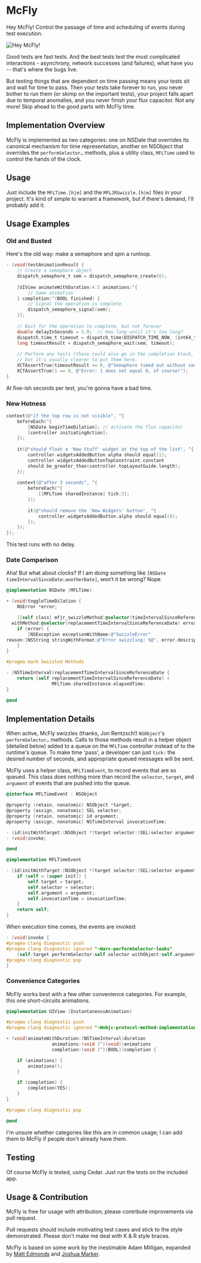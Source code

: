 # McFly
Hey McFly! Control the passage of time and scheduling of events during test execution. 

![Hey McFly!](/../screenshots/McFlyTimeLogo.png?raw=true "Hey McFly!")

Good tests are fast tests. And the best tests test the most complicated interactions - asynchrony, network successes (and failures), what have you -- that's where the bugs live.

But testing things that are dependent on time passing means your tests sit and wait for time to pass. Then your tests take forever to run, you never bother to run them (or skimp on the important tests), your project falls apart due to temporal anomalies, and you never finish your flux capacitor. Not any more! Skip ahead to the good parts with McFly time.

## Implementation Overview
McFly is implemented as two categories: one on NSDate that overrides its canonical mechanism for time representation, another on NSObject that overrides the `performSelector…` methods, plus a utility class, `MFLTime` used to control the hands of the clock.

## Usage
Just include the `MFLTime.[h|m]` and the `MFLJRSwizzle.[h|m]` files in your project. It's kind of simple to warrant a framework, but if there's demand, I'll probably add it. 

## Usage Examples

### Old and Busted

Here's the old way: make a semaphore and spin a runloop. 

```objective-c
- (void)testAnimationResult {
    // Create a semaphore object
    dispatch_semaphore_t sem = dispatch_semaphore_create(0);
    
    [UIView animateWithDuration:4.5 animations:^{
        // Some animation
    } completion:^(BOOL finished) {
        // Signal the operation is complete
        dispatch_semaphore_signal(sem);
    }];
    
    // Wait for the operation to complete, but not forever
    double delayInSeconds = 5.0;  // How long until it's too long?
    dispatch_time_t timeout = dispatch_time(DISPATCH_TIME_NOW, (int64_t)(delayInSeconds * NSEC_PER_SEC));
    long timeoutResult = dispatch_semaphore_wait(sem, timeout);
    
    // Perform any tests (these could also go in the completion block,
    // but it's usually clearer to put them here.
    XCTAssertTrue(timeoutResult == 0, @"Semaphore timed out without completing.");
    XCTAssertTrue(1 == 0, @"Error: 1 does not equal 0, of course!");
}
```

At five-ish seconds per test, you're gonna have a bad time.

### New Hotness

```objective-c
context(@"if the top row is not visible", ^{
    beforeEach(^{
        [NSDate beginTimeDilation]; // activate the flux capacitor
        [controller initiatingAction];
    });
    
    it(@"should float a 'New Stuff' widget at the top of the list", ^{
        controller.widgetsAddedButton.alpha should equal(1);
        controller.widgetsAddedButtonTopConstraint.constant
        should be_greater_than(controller.topLayoutGuide.length);
    });
    
    context(@"after 3 seconds", ^{
        beforeEach(^{
            [[MFLTime sharedInstance] tick:3];
        });
        
        it(@"should remove the 'New Widgets' button", ^{
            controller.widgetsAddedButton.alpha should equal(0);
        });
    });
});
```

This test runs with no delay. 

### Date Comparison
Aha! But what about clocks? If I am doing something like `[NSDate timeIntervalSinceDate:anotherDate]`, won’t it be wrong? Nope. 

```objective-c
@implementation NSDate (MFLTime)

+ (void)toggleTimeDilation {
    NSError *error;

    [[self class] mfjr_swizzleMethod:@selector(timeIntervalSinceReferenceDate) 
  withMethod:@selector(replacementTimeIntervalSinceReferenceDate) error:&error];
    if (error) {
        [NSException exceptionWithName:@"SwizzleError" 
reason:[NSString stringWithFormat:@"Error swizzling: %@", error.description] userInfo:nil];
    }
}

#pragma mark Swizzled Methods

- (NSTimeInterval)replacementTimeIntervalSinceReferenceDate {
    return [self replacementTimeIntervalSinceReferenceDate] +
                 MFLTime.sharedInstance.elapsedTime;
}

@end
```

## Implementation Details
When active, McFly swizzles (thanks, Jon Rentzsch!) `NSObject`'s `performSelector…` methods. Calls to those methods result in a helper object (detailed below) added to a queue on the `MFLTime` controller instead of to the runtime's queue. To make time 'pass', a developer can just `tick:` the desired number of seconds, and appropriate queued messages will be sent. 

McFly uses a helper class, `MFLTimeEvent`, to record events that are so queued. This class does nothing more than record the `selector`, `target`, and `argument` of events that are pushed into the queue.

```objective-c
@interface MFLTimeEvent : NSObject

@property (retain, nonatomic) NSObject *target;
@property (assign, nonatomic) SEL selector;
@property (retain, nonatomic) id argument;
@property (assign, nonatomic) NSTimeInterval invocationTime;

- (id)initWithTarget:(NSObject *)target selector:(SEL)selector argument:(id)argument invocationTime:(NSTimeInterval)invocationTime;
- (void)invoke;

@end

@implementation MFLTimeEvent

- (id)initWithTarget:(NSObject *)target selector:(SEL)selector argument:(id)argument invocationTime:(NSTimeInterval)invocationTime {
    if (self = [super init]) {
        self.target = target;
        self.selector = selector;
        self.argument = argument;
        self.invocationTime = invocationTime;
    }
    return self;
}
```

When execution time comes, the events are invoked:

```objective-c
- (void)invoke {
#pragma clang diagnostic push
#pragma clang diagnostic ignored "-Warc-performSelector-leaks"
    [self.target performSelector:self.selector withObject:self.argument];
#pragma clang diagnostic pop
}
```

### Convenience Categories
McFly works best with a few other convenience categories. For example, this one short-circuits animations.

```objective-c
@implementation UIView (InstantaneousAnimation)

#pragma clang diagnostic push
#pragma clang diagnostic ignored "-Wobjc-protocol-method-implementation"

+ (void)animateWithDuration:(NSTimeInterval)duration
                 animations:(void (^)(void))animations
                 completion:(void (^)(BOOL))completion {

    if (animations) {
        animations();
    }

    if (completion) {
        completion(YES);
    }
}

#pragma clang diagnostic pop

@end
```

I'm unsure whether categories like this are in common usage; I can add them to McFly if people don't already have them. 

## Testing
Of course McFly is tested, using Cedar. Just run the tests on the included app.

## Usage & Contribution
McFly is free for usage with attribution; please contribute improvements via pull request.

Pull requests should include motivating test cases and stick to the style demonstrated. Please don't make me deal with K & R style braces.

McFly is based on some work by the inestimable Adam Milligan, expanded by [Matt Edmonds](https://github.com/medmonds) and [Joshua Marker](https://github.com/tooluser).



